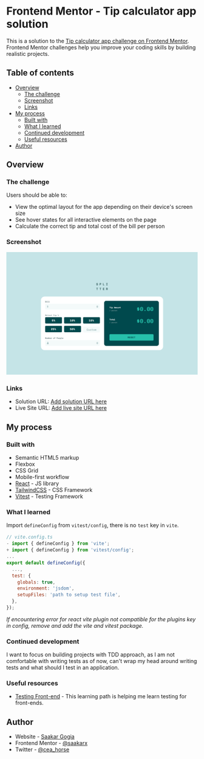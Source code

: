 # Frontend Mentor - Tip calculator app solution

This is a solution to the [Tip calculator app challenge on Frontend Mentor](https://www.frontendmentor.io/challenges/tip-calculator-app-ugJNGbJUX). Frontend Mentor challenges help you improve your coding skills by building realistic projects.

## Table of contents

- [Overview](#overview)
  - [The challenge](#the-challenge)
  - [Screenshot](#screenshot)
  - [Links](#links)
- [My process](#my-process)
  - [Built with](#built-with)
  - [What I learned](#what-i-learned)
  - [Continued development](#continued-development)
  - [Useful resources](#useful-resources)
- [Author](#author)

## Overview

### The challenge

Users should be able to:

- View the optimal layout for the app depending on their device's screen size
- See hover states for all interactive elements on the page
- Calculate the correct tip and total cost of the bill per person

### Screenshot

![](./screenshot.png)

### Links

- Solution URL: [Add solution URL here](https://your-solution-url.com)
- Live Site URL: [Add live site URL here](https://your-live-site-url.com)

## My process

### Built with

- Semantic HTML5 markup
- Flexbox
- CSS Grid
- Mobile-first workflow
- [React](https://reactjs.org/) - JS library
- [TailwindCSS](https://tailwindcss.com) - CSS Framework
- [Vitest](https://vitest.dev) - Testing Framework

### What I learned

Import `defineConfig` from `vitest/config`, there is no `test` key in `vite`.

```js
// vite.config.ts
- import { defineConfig } from 'vite';
+ import { defineConfig } from 'vitest/config';
...
export default defineConfig({
  ...,
  test: {
    globals: true,
    environment: 'jsdom',
    setupFiles: 'path to setup test file',
  },
});
```

*If encountering error for react vite plugin not compatible for the plugins key in config, remove and add the vite and vitest package.*

### Continued development

I want to focus on building projects with TDD approach, as I am not comfortable with writing tests as of now, can't wrap my head around writing tests and what should I test in an application.

### Useful resources

- [Testing Front-end](https://www.frontendmentor.io/learning-paths/introduction-to-front-end-testing-kacF_IJQO5) - This learning path is helping me learn testing for front-ends.

## Author

- Website - [Saakar Gogia](https://saakar.framer.website)
- Frontend Mentor - [@saakarx](https://www.frontendmentor.io/profile/saakarx)
- Twitter - [@cea_horse](https://www.twitter.com/cea_horse)
